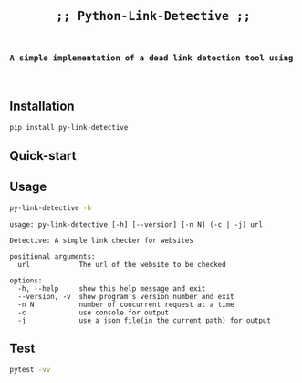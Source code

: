 <div align="center">
<pre align="center">
<h2 align="center">
;; Python-Link-Detective ;;
</h2>
<h4 align="center">A simple implementation of a dead link detection tool using python httpx & asyncio library</h4>
</pre>
</div>

## Installation
```sh
pip install py-link-detective
```

## Quick-start

## Usage
```sh
py-link-detective -h
```

```text
usage: py-link-detective [-h] [--version] [-n N] (-c | -j) url

Detective: A simple link checker for websites

positional arguments:
  url            The url of the website to be checked

options:
  -h, --help     show this help message and exit
  --version, -v  show program's version number and exit
  -n N           number of concurrent request at a time
  -c             use console for output
  -j             use a json file(in the current path) for output
```

## Test

```sh
pytest -vv
```

